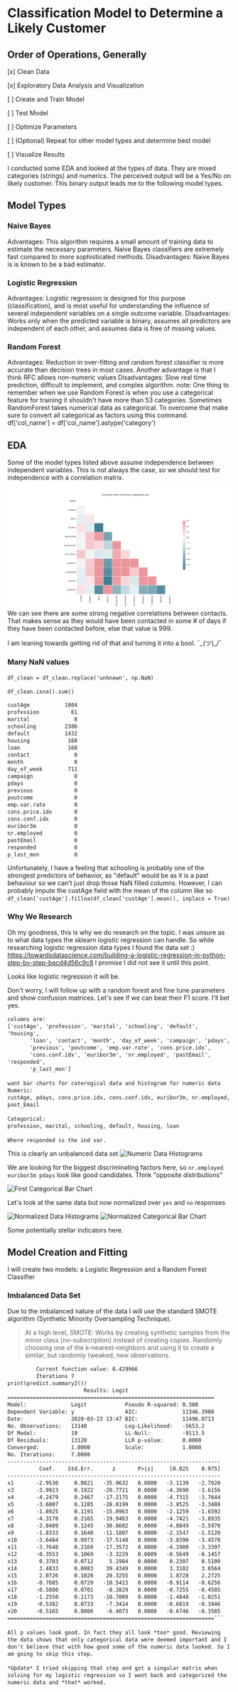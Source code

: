 # Classification Model to Determine a Likely Customer

## Order of Operations, Generally
[x] Clean Data

[x] Exploratory Data Analysis and Visualization

[ ] Create and Train Model

[ ] Test Model

[ ] Optimize Parameters

[ ] (Optional) Repeat for other model types and determine best model

[ ] Visualize Results

I conducted some EDA and looked at the types of data. They are mixed categories (strings) and numerics. The perceived output will be a Yes/No on likely customer. 
This binary output leads me to the following model types.

## Model Types
### Naive Bayes
Advantages: This algorithm requires a small amount of training data to estimate the necessary parameters.
Naive Bayes classifiers are extremely fast compared to more sophisticated methods.
Disadvantages: Naive Bayes is is known to be a bad estimator.

### Logistic Regression
Advantages: Logistic regression is designed for this purpose (classification), and is most useful for understanding the influence of several independent variables
on a single outcome variable.
Disadvantages: Works only when the predicted variable is binary, assumes all predictors are independent of each other, and assumes data is free of missing values.

### Random Forest 
Advantages: Reduction in over-fitting and random forest classifier is more accurate than decision trees in most cases.
Another advantage is that I think RFC allows non-numeric values
Disadvantages: Slow real time prediction, difficult to implement, and complex algorithm.
note:
One thing to remember when we use Random Forest is when you use a categorical feature for training it shouldn't have more than 53 categories. 
Sometimes RandomForest takes numerical data as categorical. To overcome that make sure to convert all categorical as factors using this command.
df['col_name'] = df['col_name'].astype('category')

## EDA
Some of the model types listed above assume independence between independent variables. This is not always the case, so we should test for independence with a correlation matrix.
![Correlation Matrix](Corr_Matrix.png)
We can see there are some strong negative correlations between contacts. That makes sense as they would have been contacted in some # of days if they have been contacted before, else that value is 999.

I am leaning towards getting rid of that and turning it into a bool. ˉ\_(ツ)_/ˉ

### Many NaN values
```df_clean = df_clean.replace('unknown', np.NaN)```

```df_clean.isna().sum()```

```
custAge           1804
profession          61
marital              8
schooling         2386
default           1432
housing            168
loan               168
contact              0
month                0
day_of_week        711
campaign             0
pdays                0
previous             0
poutcome             0
emp.var.rate         0
cons.price.idx       0
cons.conf.idx        0
euribor3m            0
nr.employed          0
pastEmail            0
responded            0
p_last_mon           0
```

Unfortunately, I have a feeling that schooling is probably one of the strongest predictors of behavior, as "default" would be as it is a past behaviour so we can't just drop those NaN filled columns.
However, I can probably impute the custAge field with the mean of the column like so `df_clean['custAge'].fillna(df_clean['custAge'].mean(), inplace = True)`

### Why We Research
Oh my goodness, this is why we do research on the topic. I was unsure as to what data types the sklearn logistic regression can handle. So while researching logistic regression data types I found the data set :)
https://towardsdatascience.com/building-a-logistic-regression-in-python-step-by-step-becd4d56c9c8
I promise I did not see it until this point.

Looks like logistic regression it will be.

Don't worry, I will follow up with a random forest and fine tune parameters and show confusion matrices. Let's see if we can beat their F1 score. I'll bet yes.

```
columns are:
['custAge', 'profession', 'marital', 'schooling', 'default', 'housing',
       'loan', 'contact', 'month', 'day_of_week', 'campaign', 'pdays',
       'previous', 'poutcome', 'emp.var.rate', 'cons.price.idx',
       'cons.conf.idx', 'euribor3m', 'nr.employed', 'pastEmail', 'responded',
       'p_last_mon']

want bar charts for caterogical data and histogram for numeric data
Numeric:
custAge, pdays, cons.price.idx, cons.conf.idx, euribor3m, nr.employed, past_Email

Categorical:
profession, marital, schooling, default, housing, loan

Where responded is the ind var.
```

This is clearly an unbalanced data set
![Numeric Data Histograms](EDA_hist.png)

We are looking for the biggest discriminating factors here, so `nr.employed euribor3m pdays` look like good candidates. Think "opposite distributions" 

![First Categorical Bar Chart](EDA_bar.png)

Let's look at the same data but now normalized over `yes` and `no` responses

![Normalized Data Histograms](EDA_hist_normed.png)
![Normalized Categorical Bar Chart](EDA_bar_normed.png)

Some potentially stellar indicators here.

## Model Creation and Fitting
I will create two models: a Logistic Regression and a Random Forest Classifier
### Imbalanced Data Set
Due to the imbalanced nature of the data I will use the standard SMOTE algorithm (Synthetic Minority Oversampling Technique). 
>At a high level, SMOTE:
>Works by creating synthetic samples from the minor class (no-subscription) instead of creating copies.
>Randomly choosing one of the k-nearest-neighbors and using it to create a similar, but randomly tweaked, new observations.


```Optimization terminated successfully.
         Current function value: 0.429966
         Iterations 7
print(predict.summary2())
                        Results: Logit
=================================================================
Model:              Logit            Pseudo R-squared: 0.380
Dependent Variable: y                AIC:              11346.3908
Date:               2020-03-23 13:47 BIC:              11496.0713
No. Observations:   13148            Log-Likelihood:   -5653.2
Df Model:           19               LL-Null:          -9113.5
Df Residuals:       13128            LLR p-value:      0.0000
Converged:          1.0000           Scale:            1.0000
No. Iterations:     7.0000
-------------------------------------------------------------------
          Coef.    Std.Err.      z       P>|z|     [0.025    0.975]
-------------------------------------------------------------------
x1       -2.9530     0.0821   -35.9632   0.0000   -3.1139   -2.7920
x3       -3.9923     0.1922   -20.7721   0.0000   -4.3690   -3.6156
x4       -4.2479     0.2467   -17.2175   0.0000   -4.7315   -3.7644
x5       -3.6007     0.1285   -28.0199   0.0000   -3.8525   -3.3488
x6       -1.8925     0.1191   -15.8963   0.0000   -2.1259   -1.6592
x7       -4.3178     0.2165   -19.9463   0.0000   -4.7421   -3.8935
x8       -3.8409     0.1245   -30.8602   0.0000   -4.0849   -3.5970
x9       -1.8333     0.1640   -11.1807   0.0000   -2.1547   -1.5120
x10      -3.6484     0.0973   -37.5140   0.0000   -3.8390   -3.4578
x11      -3.7648     0.2169   -17.3573   0.0000   -4.1900   -3.3397
x12      -0.3553     0.1069    -3.3229   0.0009   -0.5649   -0.1457
x13       0.3703     0.0712     5.1984   0.0000    0.2307    0.5100
x14       3.4833     0.0883    39.4349   0.0000    3.3102    3.6564
x15       2.0726     0.1020    20.3255   0.0000    1.8728    2.2725
x16      -0.7685     0.0729   -10.5413   0.0000   -0.9114   -0.6256
x17      -0.5880     0.0701    -8.3829   0.0000   -0.7255   -0.4505
x18      -1.2550     0.1173   -10.7009   0.0000   -1.4848   -1.0251
x19      -0.5382     0.0733    -7.3414   0.0000   -0.6819   -0.3946
x20      -0.5165     0.0806    -6.4073   0.0000   -0.6746   -0.3585
=================================================================```

All p values look good. In fact they all look *too* good. Reviewing the data shows that only categorical data were deemed important and I don't believe that with how good some of the numeric data looked. So I am going to skip this step.

*Update* I tried skipping that step and got a singular matrix when solving for my logistic regression so I went back and categorized the numeric data and *that* worked.

